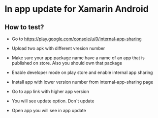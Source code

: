 # In app update for Xamarin Android

## How to test?
* Go to https://play.google.com/console/u/0/internal-app-sharing
* Upload two apk with different vresion number

* Make sure your app package name have a name of an app that is published on store. Also you should own that package

* Enable developer mode on play store and enable internal app sharing 
* Install app with lower version number from  internal-app-sharing page 
* Go to app link with higher app version 
* You will see update option. Don´t update
* Open app you will see in app update



